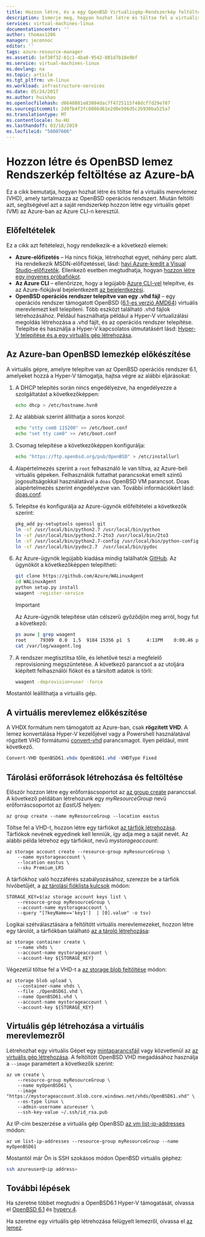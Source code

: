 ```yaml
---
title: Hozzon létre, és a egy OpenBSD Virtuálisgép-Rendszerkép feltöltése az Azure-bA |} A Microsoft Docs
description: Ismerje meg, hogyan hozhat létre és töltse fel a virtuális merevlemez (VHD), amely tartalmazza az OpenBSD operációs rendszert az Azure CLI-n keresztül az Azure virtuális gép létrehozása
services: virtual-machines-linux
documentationcenter: ''
author: thomas1206
manager: jeconnoc
editor: ''
tags: azure-resource-manager
ms.assetid: 1ef30f32-61c1-4ba8-9542-801d7b18e9bf
ms.service: virtual-machines-linux
ms.devlang: na
ms.topic: article
ms.tgt_pltfrm: vm-linux
ms.workload: infrastructure-services
ms.date: 05/24/2017
ms.author: huishao
ms.openlocfilehash: d8640881e83084dac7f4725115f48dcf7d29e787
ms.sourcegitcommit: 2d0fb4f3fc8086d61e2d8e506d5c2b930ba525a7
ms.translationtype: MT
ms.contentlocale: hu-HU
ms.lasthandoff: 03/18/2019
ms.locfileid: "58007606"
---
```

# <a name="create-and-upload-an-openbsd-disk-image-to-azure"></a>Hozzon létre és OpenBSD lemez Rendszerkép feltöltése az Azure-bA
Ez a cikk bemutatja, hogyan hozhat létre és töltse fel a virtuális merevlemez (VHD), amely tartalmazza az OpenBSD operációs rendszert. Miután feltölti azt, segítségével azt a saját rendszerkép hozzon létre egy virtuális gépet (VM) az Azure-ban az Azure CLI-n keresztül.


## <a name="prerequisites"></a>Előfeltételek
Ez a cikk azt feltételezi, hogy rendelkezik-e a következő elemek:

* **Azure-előfizetés** – Ha nincs fiókja, létrehozhat egyet, néhány perc alatt. Ha rendelkezik MSDN-előfizetéssel, lásd: [havi Azure-kredit a Visual Studio-előfizetők](https://azure.microsoft.com/pricing/member-offers/msdn-benefits-details/). Ellenkező esetben megtudhatja, hogyan [hozzon létre egy ingyenes próbafiókot](https://azure.microsoft.com/pricing/free-trial/).  
* **Az Azure CLI** – ellenőrizze, hogy a legújabb [Azure CLI-vel](/cli/azure/install-azure-cli) telepítve, és az Azure-fiókjával bejelentkezett [az bejelentkezési](/cli/azure/reference-index).
* **OpenBSD operációs rendszer telepítve van egy .vhd fájl** – egy operációs rendszer támogatott OpenBSD ([6.1-es verzió AMD64](https://ftp.openbsd.org/pub/OpenBSD/6.1/amd64/)) virtuális merevlemezt kell telepíteni. Több eszközt található .vhd fájlok létrehozásához. Például használhatja például a Hyper-V virtualizálási megoldás létrehozása a .vhd fájlt, és az operációs rendszer telepítése. Telepítse és használja a Hyper-V kapcsolatos útmutatásért lásd: [Hyper-V telepítése és a egy virtuális gép létrehozása](https://technet.microsoft.com/library/hh846766.aspx).


## <a name="prepare-openbsd-image-for-azure"></a>Az Azure-ban OpenBSD lemezkép előkészítése
A virtuális gépre, amelyre telepítve van az OpenBSD operációs rendszer 6.1, amelyeket hozzá a Hyper-V támogatja, hajtsa végre az alábbi eljárásokat:

1. A DHCP telepítés során nincs engedélyezve, ha engedélyezze a szolgáltatást a következőképpen:

    ```sh    
    echo dhcp > /etc/hostname.hvn0
    ```

2. Az alábbiak szerint állíthatja a soros konzol:

    ```sh
    echo "stty com0 115200" >> /etc/boot.conf
    echo "set tty com0" >> /etc/boot.conf
    ```

3. Csomag telepítése a következőképpen konfigurálja:

    ```sh
    echo "https://ftp.openbsd.org/pub/OpenBSD" > /etc/installurl
    ```
   
4. Alapértelmezés szerint a `root` felhasználó le van tiltva, az Azure-beli virtuális gépeken. Felhasználók futtathat parancsokat emelt szintű jogosultságokkal használatával a `doas` OpenBSD VM parancsot. Doas alapértelmezés szerint engedélyezve van. További információkért lásd: [doas.conf](https://man.openbsd.org/doas.conf.5). 

5. Telepítse és konfigurálja az Azure-ügynök előfeltételei a következők szerint:

    ```sh
    pkg_add py-setuptools openssl git
    ln -sf /usr/local/bin/python2.7 /usr/local/bin/python
    ln -sf /usr/local/bin/python2.7-2to3 /usr/local/bin/2to3
    ln -sf /usr/local/bin/python2.7-config /usr/local/bin/python-config
    ln -sf /usr/local/bin/pydoc2.7  /usr/local/bin/pydoc
    ```

6. Az Azure-ügynök legújabb kiadása mindig találhatók [GitHub](https://github.com/Azure/WALinuxAgent/releases). Az ügynököt a következőképpen telepítheti:

    ```sh
    git clone https://github.com/Azure/WALinuxAgent 
    cd WALinuxAgent
    python setup.py install
    waagent -register-service
    ```

    > [!IMPORTANT]
    > Az Azure-ügynök telepítése után célszerű győződjön meg arról, hogy fut a következő:
    >
    > ```bash
    > ps auxw | grep waagent
    > root     79309  0.0  1.5  9184 15356 p1  S      4:11PM    0:00.46 python /usr/local/sbin/waagent -daemon (python2.7)
    > cat /var/log/waagent.log
    > ```

7. A rendszer megtisztítsa tőle, és lehetővé teszi a megfelelő reprovisioning megszüntetése. A következő parancsot a az utoljára kiépített felhasználói fiókot és a társított adatok is törli:

    ```sh
    waagent -deprovision+user -force
    ```

Mostantól leállíthatja a virtuális gép.


## <a name="prepare-the-vhd"></a>A virtuális merevlemez előkészítése
A VHDX formátum nem támogatott az Azure-ban, csak **rögzített VHD**. A lemez konvertálása Hyper-V kezelőjével vagy a Powershell használatával rögzített VHD formátumú [convert-vhd](https://technet.microsoft.com/itpro/powershell/windows/hyper-v/convert-vhd) parancsmagot. Ilyen például, mint következő.

```powershell
Convert-VHD OpenBSD61.vhdx OpenBSD61.vhd -VHDType Fixed
```

## <a name="create-storage-resources-and-upload"></a>Tárolási erőforrások létrehozása és feltöltése
Először hozzon létre egy erőforráscsoportot az [az group create](/cli/azure/group) paranccsal. A következő példában létrehozunk egy *myResourceGroup* nevű erőforráscsoportot az *EastUS* helyen:

```azurecli
az group create --name myResourceGroup --location eastus
```

Töltse fel a VHD-t, hozzon létre egy tárfiókot [az tárfiók létrehozása](/cli/azure/storage/account). Tárfiókok nevének egyedinek kell lenniük, így adja meg a saját nevét. Az alábbi példa létrehoz egy tárfiókot, nevű *mystorageaccount*:

```azurecli
az storage account create --resource-group myResourceGroup \
    --name mystorageaccount \
    --location eastus \
    --sku Premium_LRS
```

A tárfiókhoz való hozzáférés szabályozásához, szerezze be a tárfiók hívóbetűjét, a [az tárolási fióklista kulcsok](/cli/azure/storage/account/keys) módon:

```azurecli
STORAGE_KEY=$(az storage account keys list \
    --resource-group myResourceGroup \
    --account-name mystorageaccount \
    --query "[?keyName=='key1']  | [0].value" -o tsv)
```

Logikai szétválasztására a feltöltött virtuális merevlemezeket, hozzon létre egy tárolót, a tárfiókban található [az a tároló létrehozása](/cli/azure/storage/container):

```azurecli
az storage container create \
    --name vhds \
    --account-name mystorageaccount \
    --account-key ${STORAGE_KEY}
```

Végezetül töltse fel a VHD-t a [az storage blob feltöltése](/cli/azure/storage/blob) módon:

```azurecli
az storage blob upload \
    --container-name vhds \
    --file ./OpenBSD61.vhd \
    --name OpenBSD61.vhd \
    --account-name mystorageaccount \
    --account-key ${STORAGE_KEY}
```


## <a name="create-vm-from-your-vhd"></a>Virtuális gép létrehozása a virtuális merevlemezről
Létrehozhat egy virtuális Gépet egy [mintaparancsfájl](../scripts/virtual-machines-linux-cli-sample-create-vm-vhd.md) vagy közvetlenül az [az virtuális gép létrehozása](/cli/azure/vm). A feltöltött OpenBSD VHD megadásához használja a `--image` paramétert a következők szerint:

```azurecli
az vm create \
    --resource-group myResourceGroup \
    --name myOpenBSD61 \
    --image "https://mystorageaccount.blob.core.windows.net/vhds/OpenBSD61.vhd" \
    --os-type linux \
    --admin-username azureuser \
    --ssh-key-value ~/.ssh/id_rsa.pub
```

Az IP-cím beszerzése a virtuális gép OpenBSD [az vm list-ip-addresses](/cli/azure/vm) módon:

```azurecli
az vm list-ip-addresses --resource-group myResourceGroup --name myOpenBSD61
```

Mostantól már Ön is SSH szokásos módon OpenBSD virtuális géphez:
        
```bash
ssh azureuser@<ip address>
```


## <a name="next-steps"></a>További lépések
Ha szeretne többet megtudni a OpenBSD6.1 Hyper-V támogatását, olvassa el [OpenBSD 6.1](https://www.openbsd.org/61.html) és [hyperv.4](https://man.openbsd.org/hyperv.4).

Ha szeretne egy virtuális gép létrehozása felügyelt lemezről, olvassa el [az lemez](/cli/azure/disk). 
